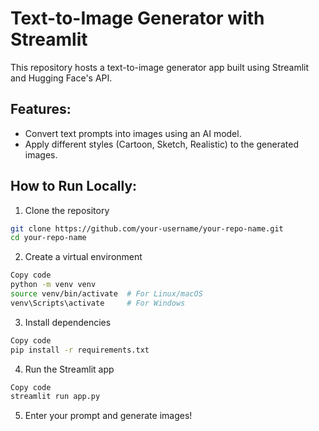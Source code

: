 # Text-to-Image Generator with Streamlit

This repository hosts a text-to-image generator app built using Streamlit and Hugging Face's API.

## Features:
- Convert text prompts into images using an AI model.
- Apply different styles (Cartoon, Sketch, Realistic) to the generated images.

## How to Run Locally:

1. Clone the repository
```bash
git clone https://github.com/your-username/your-repo-name.git
cd your-repo-name
```




2. Create a virtual environment
```bash
Copy code
python -m venv venv
source venv/bin/activate  # For Linux/macOS
venv\Scripts\activate     # For Windows
```




3. Install dependencies
```bash
Copy code
pip install -r requirements.txt
```




4. Run the Streamlit app
```bash
Copy code
streamlit run app.py
```





5. Enter your prompt and generate images!
